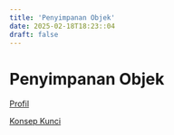 ```yaml
---
title: 'Penyimpanan Objek'
date: 2025-02-18T18:23::04
draft: false
---
```


# Penyimpanan Objek

[Profil](Penyimpanan%20Objek%207698ea0275324f2a96c5dabed71687b7/Profil%20152e9e1c56754475a6b2377049e09ca2.md)

[Konsep Kunci](Penyimpanan%20Objek%207698ea0275324f2a96c5dabed71687b7/Konsep%20Kunci%20c5e1579ef77144629a8ec7cc21453f2b.md)
